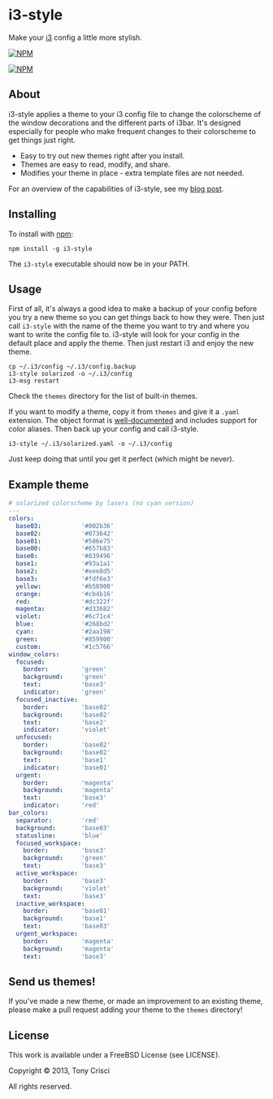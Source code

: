 # i3-style

Make your [i3](http://i3wm.org) config a little more stylish.

[![NPM](https://nodei.co/npm/i3-style.png?compact=true)](https://nodei.co/npm/i3-style/)

[![NPM](https://nodei.co/npm-dl/i3-style.png?months=6)](https://nodei.co/npm/i3-style/)

## About

i3-style applies a theme to your i3 config file to change the colorscheme of the window decorations and the different parts of i3bar. It's designed especially for people who make frequent changes to their colorscheme to get things just right.

* Easy to try out new themes right after you install.
* Themes are easy to read, modify, and share.
* Modifies your theme in place - extra template files are not needed.

For an overview of the capabilities of i3-style, see my [blog post](http://dubstepdish.com/blog/2013/11/06/introducing-i3-style/).

## Installing

To install with [npm](https://npmjs.org/):

    npm install -g i3-style

The `i3-style` executable should now be in your PATH.

## Usage

First of all, it's always a good idea to make a backup of your config before you try a new theme so you can get things back to how they were. Then just call `i3-style` with the name of the theme you want to try and where you want to write the config file to. i3-style will look for your config in the default place and apply the theme. Then just restart i3 and enjoy the new theme.

    cp ~/.i3/config ~/.i3/config.backup
    i3-style solarized -o ~/.i3/config
    i3-msg restart

Check the `themes` directory for the list of built-in themes.

If you want to modify a theme, copy it from `themes` and give it a `.yaml` extension. The object format is [well-documented](https://github.com/acrisci/i3-style/blob/master/doc/spec.md) and includes support for color aliases. Then back up your config and call i3-style.

    i3-style ~/.i3/solarized.yaml -o ~/.i3/config

Just keep doing that until you get it perfect (which might be never).

## Example theme

```yaml
# solarized colorscheme by lasers (no cyan version)
---
colors:
  base03:           '#002b36'
  base02:           '#073642'
  base01:           '#586e75'
  base00:           '#657b83'
  base0:            '#839496'
  base1:            '#93a1a1'
  base2:            '#eee8d5'
  base3:            '#fdf6e3'
  yellow:           '#b58900'
  orange:           '#cb4b16'
  red:              '#dc322f'
  magenta:          '#d33682'
  violet:           '#6c71c4'
  blue:             '#268bd2'
  cyan:             '#2aa198'
  green:            '#859900'
  custom:           '#1c5766'
window_colors:
  focused:
    border:         'green'
    background:     'green'
    text:           'base3'
    indicator:      'green'
  focused_inactive:
    border:         'base02'
    background:     'base02'
    text:           'base2'
    indicator:      'violet'
  unfocused:
    border:         'base02'
    background:     'base02'
    text:           'base1'
    indicator:      'base01'
  urgent:
    border:         'magenta'
    background:     'magenta'
    text:           'base3'
    indicator:      'red'
bar_colors:
  separator:        'red'
  background:       'base03'
  statusline:       'blue'
  focused_workspace:
    border:         'base3'
    background:     'green'
    text:           'base3'
  active_workspace:
    border:         'base3'
    background:     'violet'
    text:           'base3'
  inactive_workspace:
    border:         'base01'
    background:     'base1'
    text:           'base03'
  urgent_workspace:
    border:         'magenta'
    background:     'magenta'
    text:           'base3'
```

## Send us themes!

If you've made a new theme, or made an improvement to an existing theme, please make a pull request adding your theme to the `themes` directory!

## License

This work is available under a FreeBSD License (see LICENSE).

Copyright © 2013, Tony Crisci

All rights reserved.
